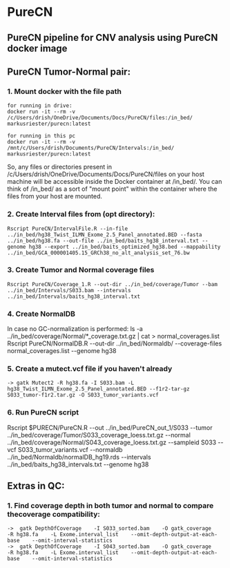 # PureCN
## PureCN pipeline for CNV analysis using PureCN docker image

## PureCN Tumor-Normal pair:

### 1. Mount docker with the file path

	for running in drive:
	docker run -it --rm -v /c/Users/drish/OneDrive/Documents/Docs/PureCN/files:/in_bed/ markusriester/purecn:latest

	for running in this pc
	docker run -it --rm -v /mnt/c/Users/drish/Documents/PureCN/Intervals:/in_bed/ markusriester/purecn:latest
	
So, any files or directories present in /c/Users/drish/OneDrive/Documents/Docs/PureCN/files on your host machine will be accessible inside the Docker container at /in_bed/. You can think of /in_bed/ as a sort of "mount point" within the container where the files from your host are mounted.

### 2. Create Interval files from (opt directory):	

	Rscript PureCN/IntervalFile.R --in-file ../in_bed/hg38_Twist_ILMN_Exome_2.5_Panel_annotated.BED --fasta ../in_bed/hg38.fa --out-file ../in_bed/baits_hg38_interval.txt --genome hg38 --export ../in_bed/baits_optimized_hg38.bed --mappability ../in_bed/GCA_000001405.15_GRCh38_no_alt_analysis_set_76.bw


### 3. Create Tumor and Normal coverage files

	Rscript PureCN/Coverage_1.R --out-dir ../in_bed/coverage/Tumor --bam ../in_bed/Intervals/S033.bam --intervals ../in_bed/Intervals/baits_hg38_interval.txt

### 4. Create NormalDB

In case no GC-normalization is performed:
	ls -a ../in_bed/coverage/Normal/*_coverage.txt.gz | cat > normal_coverages.list
	Rscript PureCN/NormalDB.R --out-dir ../in_bed/Normaldb/ --coverage-files normal_coverages.list --genome hg38

### 5. Create a mutect.vcf file if you haven't already

	-> gatk Mutect2 -R hg38.fa -I S033.bam -L hg38_Twist_ILMN_Exome_2.5_Panel_annotated.BED --f1r2-tar-gz S033_tumor-f1r2.tar.gz -O S033_tumor_variants.vcf

### 6. Run PureCN script

Rscript $PURECN/PureCN.R --out ../in_bed/PureCN_out_1/S033 --tumor ../in_bed/coverage/Tumor/S033_coverage_loess.txt.gz --normal ../in_bed/coverage/Normal/S043_coverage_loess.txt.gz --sampleid S033 --vcf S033_tumor_variants.vcf --normaldb ../in_bed/Normaldb/normalDB_hg19.rds --intervals ../in_bed/baits_hg38_intervals.txt --genome hg38




## Extras in QC:
### 1. Find coverage depth in both tumor and normal to compare thecoverage compatibility:
   
	->  gatk DepthOfCoverage    -I S033_sorted.bam    -O gatk_coverage    -R hg38.fa    -L Exome.interval_list    --omit-depth-output-at-each-base    --omit-interval-statistics
	->  gatk DepthOfCoverage    -I S043_sorted.bam    -O gatk_coverage    -R hg38.fa    -L Exome.interval_list    --omit-depth-output-at-each-base    --omit-interval-statistics
	
